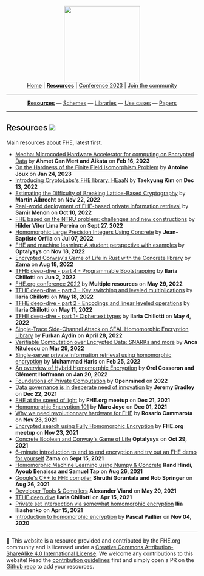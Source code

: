 <!-- Main header navigation -->
<p align="center">
  <img width="200" src="https://user-images.githubusercontent.com/5758427/180978488-db825482-5a58-4c7c-9589-c494a6f0be04.png"><br/>
  <a href="https://fhe-org.github.io">Home</a> | <a href="https://fhe-org.github.io/resources"><b>Resources</b></a> | <a href="https://fhe-org.github.io/conferences/conference-2023/home">Conference 2023</a> | <a href="https://fhe-org.github.io/community">Join the community</a>
</p>
<hr/>
<!-- /Main header navigation -->
<!-- Resource categories links -->
<p align="center">
  <a href="https://fhe-org.github.io/resources"><b>Resources</b></a>
  —
  <a href="https://fhe-org.github.io/resources/schemes">Schemes</a>
  —
  <a href="https://fhe-org.github.io/resources/libraries">Libraries</a>
  —
  <a href="https://fhe-org.github.io/resources/use-cases">Use cases</a>
  —
  <a href="https://fhe-org.github.io/resources/papers">Papers</a>
</p>
<hr/>
<!-- /Resource categories links -->

## Resources [<img src="https://img.shields.io/badge/Edit%20this%20page%20on-Github-lightgrey?style=flat-square">](https://github.com/FHE-org/fhe-org.github.io/blob/main/resources.md)

Main resources about FHE, latest first.

- [Medha: Microcoded Hardware Accelerator for computing on Encrypted Data](https://fhe-org.github.io/meetups/Medha_Microcoded_Hardware_Accelerator_for_computing_on_Encrypted_Data) by **Ahmet Can Mert and Aikata** on **Feb 16, 2023**
- [On the Hardness of the Finite Field Isomorphism Problem](https://fhe-org.github.io/meetups/On_the_Hardness_of_the_Finite_Field_Isomorphism_Problem) 	by **Antoine Joux** on **Jan 24, 2023**
- [Introducing CryptoLabs's FHE library: HEaaN](https://fhe-org.github.io/meetups/Introducing_the_HEaaN_library_by_CryptoLab) by **Taekyung Kim** on **Dec 13, 2022**
- [Estimating the Difficulty of Breaking Lattice-Based Cryptography](https://fhe-org.github.io/meetups/Estimating_the_Difficulty_of_Breaking_Lattice_Based_Cryptography) by **Martin Albrecht** on **Nov 22, 2022**
- [Real-world deployment of FHE-based private information retrieval](https://fhe-org.github.io/meetups/real_world_deployment_of_FHE_based_private_information_retrieval) by **Samir Menon** on **Oct 10, 2022**
- [FHE based on the NTRU problem: challenges and new constructions](https://fhe-org.github.io/meetups/FHE_based_on_the_NTRU_problem) by	**Hilder Vitor Lima Pereira** on **Sept 27, 2022**
- [Homomorphic Large Precision Integers Using Concrete](https://fhe-org.github.io/meetups/homomorphic-Large-Precision-Integers-Using-Concrete) by **Jean-Baptiste Orfila** on **Jul 07, 2022**
- [FHE and machine learning: A student perspective with examples](https://medium.com/optalysys/fhe-and-machine-learning-a-student-perspective-with-examples-88d70664a6cb) by **Optalysys** on **Nov 18, 2022**
- [Encrypted Conway's Game of Life in Rust with the Concrete library](https://www.zama.ai/post/the-game-of-life-rebooted-with-concrete-v0-2) by **Zama** on **Aug 18, 2022**
- [TFHE deep-dive - part 4 - Programmable Bootstrapping](https://www.zama.ai/post/tfhe-deep-dive-part-4) by **Ilaria Chillotti** on **Jun 2, 2022**
- [FHE.org conference 2022](https://fhe-org.github.io/conferences/conference-2022/resources) by **Multiple resources** on **May 29, 2022**
- [TFHE deep-dive - part 3 - Key switching and leveled multiplications](https://www.zama.ai/post/tfhe-deep-dive-part-3) by **Ilaria Chillotti** on **May 18, 2022**
- [TFHE deep-dive - part 2 - Encodings and linear leveled operations](https://www.zama.ai/post/tfhe-deep-dive-part-2) by **Ilaria Chillotti** on **May 11, 2022**
- [TFHE deep-dive - part 1- Ciphertext types](https://www.zama.ai/post/tfhe-deep-dive-part-1) by **Ilaria Chillotti** on **May 4, 2022**
- [Single-Trace Side-Channel Attack on SEAL Homomorphic Encryption Library](https://fhe-org.github.io/meetups/single-trace-side-channel-attack-on-seal-homomorphic-encryption-library) by **Furkan Aydin** on **April 28, 2022**
- [Verifiable Computation over Encrypted Data: SNARKs and more](https://fhe-org.github.io/meetups/verifiable-computation-over-encrypted-data-snarks-and-more) by **Anca Nitulescu** on **Mar 29, 2022**
- [Single-server private information retrieval using homomorphic encryption](https://fhe-org.github.io/meetups/single-server-private-information-retrieval-using-homomorphic-encryption) by **Muhammad Haris** on **Feb 25, 2022**
- [An overview of Hybrid Homomorphic Encryption](https://fhe-org.github.io/meetups/an-overview-of-hybrid-homomorphic-encryption) by **Orel Cosseron and Clément Hoffmann** on **Jan 20, 2022**
- [Foundations of Private Computation](https://courses.openmined.org/courses/foundations-of-private-computation)  by **Openmined** on **2022**
- [Data governance is in desperate need of innovation](https://www.zama.ai/post/data-governance-is-in-desperate-need-of-innovation) by **Jeremy Bradley** on **Dec 22, 2021**
- [FHE at the speed of light](https://fhe-org.github.io/meetups/fhe-at-the-speed-of-light) by **FHE.org meetup** on **Dec 21, 2021**
- [Homomorphic Encryption 101](https://www.zama.ai/post/homomorphic-encryption-101) by **Marc Joye** on **Dec 01, 2021**
- [Why we need revolutionnary hardware for FHE](https://fhe-org.github.io/meetups/why-we-need-revolutionary-hardware-for-fhe) by **Rosario Cammarota** on **Nov 23, 2021**
- [Encrypted search using Fully Homomorphic Encryption](https://medium.com/optalysys/encrypted-search-using-fully-homomorphic-encryption-4431e987ba40) by **FHE.org meetup** on **Nov 23, 2021**
- [Concrete Boolean and Conway's Game of Life](https://medium.com/p/f2bcfd614131/) **Optalysys** on **Oct 29, 2021**
- [6-minute introduction to end to end encryption and try out an FHE demo for yourself](https://6min.zama.ai/) **Zama** on **Sept 15, 2021**
- [Homomorphic Machine Learning using Numpy & Concrete](https://fhe-org.github.io/meetups/running-numpy-programs-homomorphically) **Rand Hindi, Ayoub Benaissa and Samuel Tap** on **Aug 26, 2021**
- [Google's C++ to FHE compiler](https://fhe-org.github.io/meetups/google-c++-to-fhe-transpiler) **Shruthi Gorantala and Rob Springer** on **Aug 26, 2021**
- [Developer Tools & Compilers](https://fhe-org.github.io/meetups/fhe-development-tools) **Alexander Viand** on **May 20, 2021**
- [TFHE deep dive](https://fhe-org.github.io/meetups/tfhe-deep-dive) **Ilaria Chillotti** on **Apr 15, 2021**
- [Private set intersection via somewhat homomorphic encryption](https://fhe-org.github.io/meetups/private-set-intersection-via-somewhat-homomorphic-encryption)  **Ilia Iliashenko** on **Apr 15, 2021**
- [Introduction to homomorphic encryption](https://fhe-org.github.io/meetups/introduction-to-fhe) by **Pascal Paillier** on **Nov 04, 2020**


<!--- Footer --->
<hr/>
💙 This website is a resource provided and contributed by the FHE.org community and is licensed under a <a rel="license" href="http://creativecommons.org/licenses/by-sa/4.0/">Creative Commons Attribution-ShareAlike 4.0 International License</a>. We welcome any contributions to this website! Read the <a href="https://fhe-org.github.io/contrib">contribution guidelines</a> first and simply open a PR on the <a href="https://github.com/fhe-org/fhe-org">Github repo</a> to add your resources.
